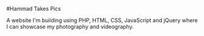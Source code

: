 #Hammad Takes Pics

A website I'm building using PHP, HTML, CSS, JavaScript and jQuery where I can showcase my photography and videography.
